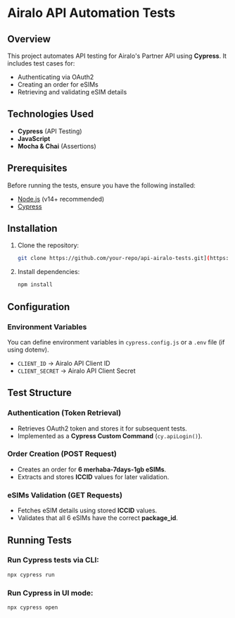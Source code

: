 # Airalo API Automation Tests

## Overview
This project automates API testing for Airalo's Partner API using **Cypress**. It includes test cases for:
- Authenticating via OAuth2
- Creating an order for eSIMs
- Retrieving and validating eSIM details

## Technologies Used
- **Cypress** (API Testing)
- **JavaScript**
- **Mocha & Chai** (Assertions)

## Prerequisites
Before running the tests, ensure you have the following installed:
- [Node.js](https://nodejs.org/) (v14+ recommended)
- [Cypress](https://www.cypress.io/)

## Installation
1. Clone the repository:
   ```sh
   git clone https://github.com/your-repo/api-airalo-tests.git](https://github.com/stefannikolic/airalo.git

   ```
2. Install dependencies:
   ```sh
   npm install
   ```

## Configuration
### Environment Variables
You can define environment variables in `cypress.config.js` or a `.env` file (if using dotenv).

- `CLIENT_ID` → Airalo API Client ID
- `CLIENT_SECRET` → Airalo API Client Secret

## Test Structure
### **Authentication (Token Retrieval)**
- Retrieves OAuth2 token and stores it for subsequent tests.
- Implemented as a **Cypress Custom Command** (`cy.apiLogin()`).

### **Order Creation (POST Request)**
- Creates an order for **6 merhaba-7days-1gb eSIMs**.
- Extracts and stores **ICCID** values for later validation.

### **eSIMs Validation (GET Requests)**
- Fetches eSIM details using stored **ICCID** values.
- Validates that all 6 eSIMs have the correct **package_id**.

## Running Tests
### Run Cypress tests via CLI:
```sh
npx cypress run
```

### Run Cypress in UI mode:
```sh
npx cypress open
```

